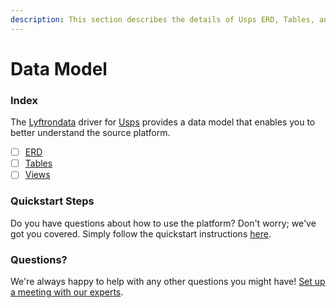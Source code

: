 ```yaml
---
description: This section describes the details of Usps ERD, Tables, and Views.
---
```


# Data Model

### Index

The  [Lyftrondata](https://www.lyftrondata.com/) driver for [Usps](https://www.lyftrondata.com/integration/commerce-analytics/usps/) provides a data model that enables you to better understand the source platform.

* [ ] [ERD](erd.md)
* [ ] [Tables](tables.md)
* [ ] [Views](views.md)

### Quickstart Steps

Do you have questions about how to use the platform? Don't worry; we've got you covered. Simply follow the quickstart instructions [here](../README.md).


### Questions? <a href="#questions" id="questions"></a>

We're always happy to help with any other questions you might have! [Set up a meeting with our experts](https://www.lyftrondata.com/book-a-meeting/).

